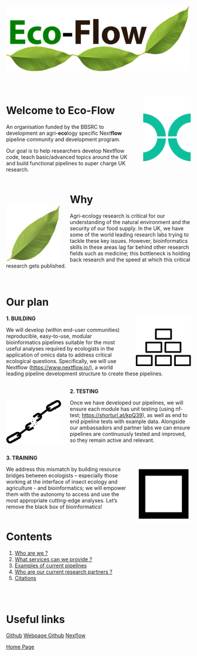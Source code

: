 <img width="500" src="./img/bitmap2.png" />

<br><br>

<img style="margin-left: 1.5rem" align="right" width="130" src="./img/nextflowlogoTopmargin.png" style="border: 30px white;"  />

# Welcome to Eco-Flow

An organisation funded by the BBSRC to development an agri-**eco**logy specific Next**flow** pipeline community and development program.

Our goal is to help researchers develop Nextflow code, teach basic/advanced topics around the UK and build functional pipelines to super charge UK research.
<br><br>

<img style="margin-right: 1.5rem; margin-top: 3.5rem" align="left" width="150" src="./img/leaf.png"  style="border: 30px black;" />

# Why

Agri-ecology research is critical for our understanding of the natural environment and the security of our food supply. In the UK, we have some of the world leading research labs trying to tackle these key issues. However, bioinformatics skills in these areas lag far behind other research fields such as medicine; this bottleneck is holding back research and the speed at which this critical research gets published.  
<br><br>

# Our plan

<img style="margin-left: 1.5rem" align="right" width="150" src="./img/building_headspace.png" style="border: 30px white;" />

 **1. BUILDING**

We will develop (within end-user communities) reproducible, easy-to-use, modular bioinformatics pipelines suitable for the most useful analyses required by ecologists in the application of omics data to address critical ecological questions. Specifically, we will use Nextflow (https://www.nextflow.io/), a world leading pipeline development structure to create these pipelines.
<br><br>

<img style="margin-right: 1.5rem ; margin-top: 2rem" align="left" width="150" src="./img/chain_break.png" style="border: 30px white;" />

 **2. TESTING**

Once we have developed our pipelines, we will ensure each module has unit testing (using nf-test; https://shorturl.at/kpQ39), as well as end to end pipeline tests with example data. Alongside our ambassadors and partner labs we can ensure pipelines are continuously tested and improved, so they remain active and relevant. 
<br><br>

<img style="margin-left: 1.5rem ; margin-top: 2rem" align="right" width="150" src="./img/blackbox.png" style="border: 30px white;" />

 **3. TRAINING**

We address this mismatch by building resource bridges between ecologists – especially those working at the interface of insect ecology and agriculture - and bioinformatics; we will empower them with the autonomy to access and use the most appropriate cutting-edge analyses. Let’s remove the black box of bioinformatics!
<br><br>


# Contents

1. [Who are we ?](about.md)
2. [What services can we provide ?](services.md)
3. [Examples of current pipelines](pipelines.md)
4. [Who are our current research partners ?](partners.md)
5. [Citations](citations.md)

<br><br>

# Useful links

[Github](https://github.com/Eco-Flow/)
[Webpage Github](https://github.com/Eco-Flow/Eco-Flow.github.io)
[Nexflow](https://www.nextflow.io/)



[Home Page](home.md)

